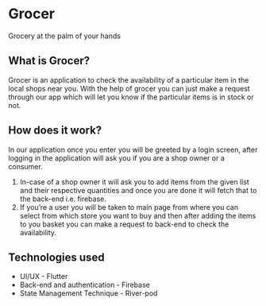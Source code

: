 # Grocer
Grocery at the palm of your hands
## What is Grocer?
Grocer is an application to check the availability of a particular item in the local shops near you. With the help of grocer you can just make a request through our app which will let you know if the particular items is in stock or not.
## How does it work?
In our application once you enter you will be greeted by a login screen, after logging in the application will ask you if you are a shop owner or a consumer. 
1. In-case of a shop owner it will ask you to add items from the given list and their respective quantities and once you are done it will fetch that to the back-end i.e. firebase.
2. If you’re a user you will be taken to main page from where you can select from which store you want to buy and then after adding the items to you basket you can make a request to back-end to check the availability.
## Technologies used
* UI/UX - Flutter
* Back-end and authentication - Firebase
* State Management Technique - River-pod

